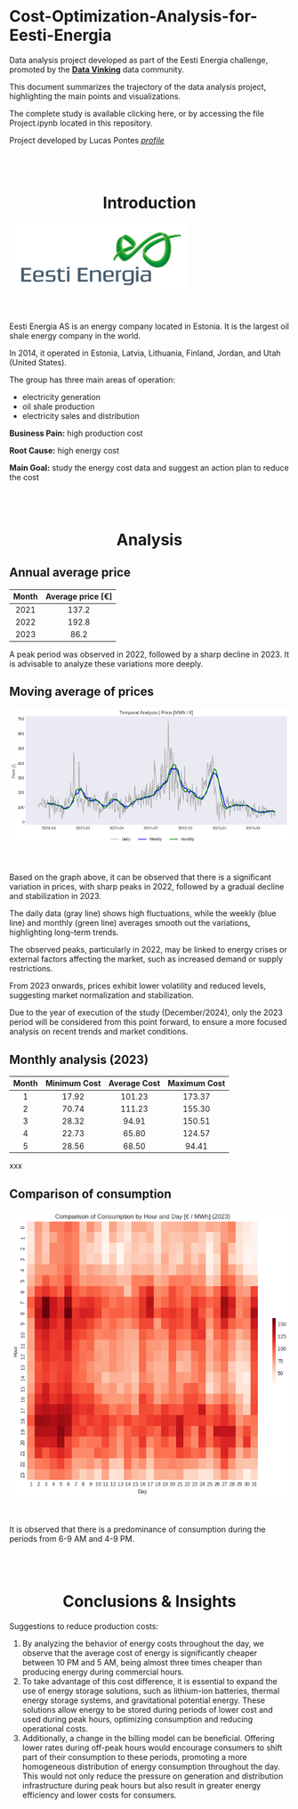 # Cost-Optimization-Analysis-for-Eesti-Energia

Data analysis project developed as part of the Eesti Energia challenge, promoted by the **[Data Vinking](https://www.dataviking.com.br/)** data community. 

This document summarizes the trajectory of the data analysis project, highlighting the main points and visualizations.

The complete study is available clicking here, or by accessing the file Project.ipynb located in this repository.

Project developed by Lucas Pontes *[profile](https://www.linkedin.com/in/lucasdpontes/)*

<br><br><h1 align="center">Introduction</h1>

<p><img src="https://github.com/lucas-dpontes/Cost-Optimization-Analysis-for-Eesti-Energia/blob/main/eesti-logo.png"></p><br>

Eesti Energia AS is an energy company located in Estonia. It is the largest oil shale energy company in the world.

In 2014, it operated in Estonia, Latvia, Lithuania, Finland, Jordan, and Utah (United States).

The group has three main areas of operation:
- electricity generation
- oil shale production
- electricity sales and distribution

**Business Pain:** high production cost

**Root Cause:** high energy cost

**Main Goal:** study the energy cost data and suggest an action plan to reduce the cost

<br><br><h1 align="center">Analysis</h1>

## Annual average price

<div align="center">

| Month | Average price [€] |
|:-:|:-:|
| 2021 | 137.2 |
| 2022 | 192.8 |
| 2023 | 86.2 |

</div>

A peak period was observed in 2022, followed by a sharp decline in 2023. It is advisable to analyze these variations more deeply.

## Moving average of prices

<p align="center"><img src="https://github.com/lucas-dpontes/Cost-Optimization-Analysis-for-Eesti-Energia/blob/main/temporal-analysis.png"></p><br>

Based on the graph above, it can be observed that there is a significant variation in prices, with sharp peaks in 2022, followed by a gradual decline and stabilization in 2023.

The daily data (gray line) shows high fluctuations, while the weekly (blue line) and monthly (green line) averages smooth out the variations, highlighting long-term trends.

The observed peaks, particularly in 2022, may be linked to energy crises or external factors affecting the market, such as increased demand or supply restrictions.

From 2023 onwards, prices exhibit lower volatility and reduced levels, suggesting market normalization and stabilization.

Due to the year of execution of the study (December/2024), only the 2023 period will be considered from this point forward, to ensure a more focused analysis on recent trends and market conditions.

## Monthly analysis (2023)

| Month | Minimum Cost | Average Cost | Maximum Cost |
|:-:|:-:|:-:|:-:|
| 1 | 17.92 | 101.23 | 173.37 |
| 2 | 70.74 | 111.23 | 155.30 |
| 3 | 28.32 | 94.91 | 150.51 |
| 4 | 22.73 | 65.80 | 124.57 |
| 5 | 28.56 | 68.50 | 94.41 |

xxx

## Comparison of consumption

<p align="center"><img src="https://github.com/lucas-dpontes/Cost-Optimization-Analysis-for-Eesti-Energia/blob/main/heatmap-hour-day.png"></p><br>

It is observed that there is a predominance of consumption during the periods from 6-9 AM and 4-9 PM.

<br><br><h1 align="center">Conclusions & Insights</h1>

Suggestions to reduce production costs:
1. By analyzing the behavior of energy costs throughout the day, we observe that the average cost of energy is significantly cheaper between 10 PM and 5 AM, being almost three times cheaper than producing energy during commercial hours.
2. To take advantage of this cost difference, it is essential to expand the use of energy storage solutions, such as lithium-ion batteries, thermal energy storage systems, and gravitational potential energy. These solutions allow energy to be stored during periods of lower cost and used during peak hours, optimizing consumption and reducing operational costs.
3. Additionally, a change in the billing model can be beneficial. Offering lower rates during off-peak hours would encourage consumers to shift part of their consumption to these periods, promoting a more homogeneous distribution of energy consumption throughout the day. This would not only reduce the pressure on generation and distribution infrastructure during peak hours but also result in greater energy efficiency and lower costs for consumers.
